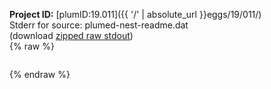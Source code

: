**Project ID:** [plumID:19.011]({{ '/' | absolute_url }}eggs/19/011/)  
Stderr for source:  plumed-nest-readme.dat   
(download [zipped raw stdout](plumed-nest-readme.dat.plumed.stdout.txt.zip))  
{% raw %}
<pre>
</pre>
{% endraw %}
